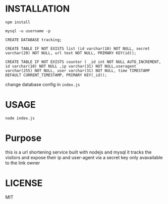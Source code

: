 # INSTALLATION

`npm install`

`mysql -u username -p`

`CREATE DATABASE tracking;`

`CREATE TABLE IF NOT EXISTS list (id varchar(10) NOT NULL, secret varchar(20) NOT NULL, url text NOT NULL, PRIMARY KEY(id));`

`CREATE TABLE IF NOT EXISTS counter ( _id int NOT NULL AUTO_INCREMENT, id varchar(10) NOT NULL ,ip varchar(31) NOT NULL,useragent varchar(255) NOT NULL, user varchar(31) NOT NULL, time TIMESTAMP DEFAULT CURRENT_TIMESTAMP, PRIMARY KEY(_id));`

change database config in `index.js`

# USAGE

`node index.js`

# Purpose

this is a url shortening service built with nodejs and mysql it tracks the visitors and expose their ip and user-agent via a secret key only avavailable to the link owner

# LICENSE

MIT
